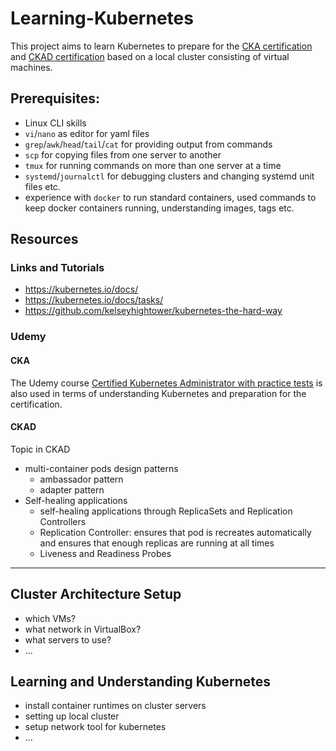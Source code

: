 # Learning-Kubernetes
This project aims to learn Kubernetes to prepare for the [CKA certification](https://www.cncf.io/certification/cka/) and [CKAD certification](https://www.cncf.io/certification/ckad/) based on a local cluster consisting of virtual machines. 

## Prerequisites:
- Linux CLI skills
- `vi`/`nano` as editor for yaml files
- `grep`/`awk`/`head`/`tail`/`cat` for providing output from commands 
- `scp` for copying files from one server to another
- `tmux` for running commands on more than one server at a time
- `systemd`/`journalctl` for debugging clusters and changing systemd unit files etc.
- experience with `docker` to run standard containers, used commands to keep docker containers running, understanding images, tags etc.

## Resources
### Links and Tutorials
- https://kubernetes.io/docs/
- https://kubernetes.io/docs/tasks/
- https://github.com/kelseyhightower/kubernetes-the-hard-way

### Udemy
#### CKA
The Udemy course [Certified Kubernetes Administrator with practice tests](https://www.udemy.com/course/certified-kubernetes-administrator-with-practice-tests/) is also used in terms of understanding Kubernetes and preparation for the certification.

#### CKAD
Topic in CKAD
- multi-container pods design patterns
  - ambassador pattern
  - adapter pattern
- Self-healing applications
  - self-healing applications through ReplicaSets and Replication Controllers
  - Replication Controller: ensures that pod is recreates automatically and ensures that enough replicas are running at all times
  - Liveness and Readiness Probes

---
## Cluster Architecture Setup

- which VMs?
- what network in VirtualBox?
- what servers to use?
- ...

## Learning and Understanding Kubernetes

- install container runtimes on cluster servers
- setting up local cluster
- setup network tool for kubernetes
- ...

